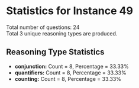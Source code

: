 # Statistics for Instance 49<br/>
Total number of questions: 24<br/>
Total 3 unique reasoning types are produced.<br/>
## Reasoning Type Statistics<br/>
- **conjunction:** Count = 8, Percentage = 33.33%<br/>
- **quantifiers:** Count = 8, Percentage = 33.33%<br/>
- **counting:** Count = 8, Percentage = 33.33%<br/>
